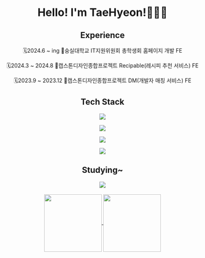 <div align='center'>
  <h1>Hello! I'm TaeHyeon!🧑🏻‍💻</h1>
</div>
<h2 align='center'>Experience</h2>
<div align='center'>
  <p>🗓️2024.6 ~ ing 📒숭실대학교 IT지원위원회 총학생회 홈페이지 개발 FE</p>
  <p>🗓️2024.3 ~ 2024.8 📒캡스톤디자인종합프로젝트 Recipable(레시피 추천 서비스) FE</p>
  <p>🗓️2023.9 ~ 2023.12 📒캡스톤디자인종합프로젝트 DM(개발자 매칭 서비스) FE</p>
</div>
<h2 align="center">Tech Stack</h2>
<p align="center">
  <a href="https://skillicons.dev">
    <img src="https://skillicons.dev/icons?i=html,css,js,ts,react,python" />
  </a>
</p>
<p align="center">
  <a href="https://skillicons.dev">
    <img src="https://skillicons.dev/icons?i=vite,git,github,vercel,vscode,figma&theme=dark" />
  </a>
</p>
<p align="center">
  <a href="https://skillicons.dev">
    <img src="https://skillicons.dev/icons?i=styledcomponents,tailwind,notion,npm,yarn" />
  </a>
</p>
<div align='center'>
  <img src="https://img.shields.io/badge/recoil-3578E5?style=for-the-badge&logo=recoil&logoColor=white">
</div>
<h2 align="center">Studying~</h2>
<div align='center'>
  <img src="https://img.shields.io/badge/Next.js-000000?style=for-the-badge&logo=nextdotjs&logoColor=white">
</div>
<br/>
<div align='center'>
  <a href="https://github.com/anuraghazra/github-readme-stats">
    <img height=150 align="center" src="https://github-readme-stats.vercel.app/api?username=dvp-tae&theme=prussian" />
  </a>
  <a href="https://github.com/anuraghazra/convoychat">
    <img height=150 align="center" src="https://github-readme-stats.vercel.app/api/top-langs?username=dvp-tae&layout=compact&langs_count=8&card_width=320&theme=prussian" />
  </a>
</div>
